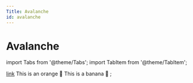 ```yaml
---
Title: Avalanche
id: avalanche
---
```


# Avalanche

import Tabs from '@theme/Tabs';
import TabItem from '@theme/TabItem';

<Tabs className="unique-tabs">
  <TabItem value="Full Node - API"><a href="https://www.w3schools.com">link</a></TabItem>
  <TabItem value="Validator">This is an orange 🍊</TabItem>
  <TabItem value="Full Node - v1">This is a banana 🍌</TabItem>
</Tabs>;
